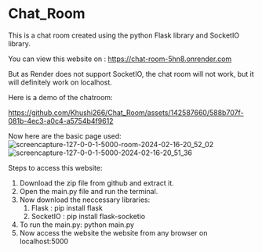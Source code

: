 # Chat_Room
This is a chat room created using the python Flask library and SocketIO library.  

You can view this website on : https://chat-room-5hn8.onrender.com  

But as Render does not support SocketIO, the chat room will not work, but it will definitely work on localhost.  

Here is a demo of the chatroom:  

https://github.com/Khushi266/Chat_Room/assets/142587660/588b707f-081b-4ec3-a0c4-a5754b4f9612

Now here are the basic page used:
![screencapture-127-0-0-1-5000-room-2024-02-16-20_52_02](https://github.com/Khushi266/Chat_Room/assets/142587660/9f6580b8-2d71-429e-a8fc-25704ff6693a)
![screencapture-127-0-0-1-5000-2024-02-16-20_51_36](https://github.com/Khushi266/Chat_Room/assets/142587660/5b51e7e3-6750-40a9-87d2-dc5a3d652bfe)

Steps to access this website:
1. Download the zip file from github and extract it.
2. Open the main.py file and run the terminal.
3. Now download the neccessary libraries:
   1. Flask : pip install flask
   2. SocketIO : pip install flask-socketio
4. To run the main.py: python main.py
5. Now access the website the website from any browser on localhost:5000
